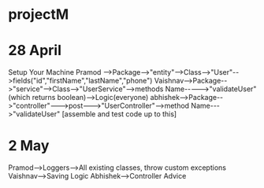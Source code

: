 # projectM

# 28 April 
Setup Your Machine 
Pramod -->Package-->"entity"-->Class-->"User"-->fields("id","firstName","lastName","phone")
Vaishnav-->Package-->"service"-->Class-->"UserService"-->methods Name----->"validateUser"(which returns boolean)-->Logic(everyone)
abhishek-->Package-->"controller"--->post--->"UserController"-->method Name--->"validateUser"
[assemble and test code up to this]


# 2 May
Pramod-->Loggers-->All existing classes, throw custom exceptions
Vaishnav-->Saving Logic 
Abhishek-->Controller Advice